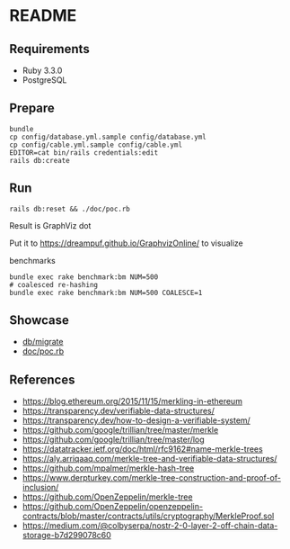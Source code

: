 # README

## Requirements

- Ruby 3.3.0
- PostgreSQL

## Prepare

```
bundle
cp config/database.yml.sample config/database.yml
cp config/cable.yml.sample config/cable.yml
EDITOR=cat bin/rails credentials:edit
rails db:create
```

## Run

```
rails db:reset && ./doc/poc.rb
```

Result is GraphViz dot

Put it to <https://dreampuf.github.io/GraphvizOnline/> to visualize

benchmarks

```
bundle exec rake benchmark:bm NUM=500
# coalesced re-hashing
bundle exec rake benchmark:bm NUM=500 COALESCE=1
```

## Showcase

- [db/migrate](db/migrate)
- [doc/poc.rb](doc/poc.rb)

## References

- https://blog.ethereum.org/2015/11/15/merkling-in-ethereum
- https://transparency.dev/verifiable-data-structures/
- https://transparency.dev/how-to-design-a-verifiable-system/
- https://github.com/google/trillian/tree/master/merkle
- https://github.com/google/trillian/tree/master/log
- https://datatracker.ietf.org/doc/html/rfc9162#name-merkle-trees
- https://aly.arriqaaq.com/merkle-tree-and-verifiable-data-structures/
- https://github.com/mpalmer/merkle-hash-tree
- https://www.derpturkey.com/merkle-tree-construction-and-proof-of-inclusion/
- https://github.com/OpenZeppelin/merkle-tree
- https://github.com/OpenZeppelin/openzeppelin-contracts/blob/master/contracts/utils/cryptography/MerkleProof.sol
- https://medium.com/@colbyserpa/nostr-2-0-layer-2-off-chain-data-storage-b7d299078c60
